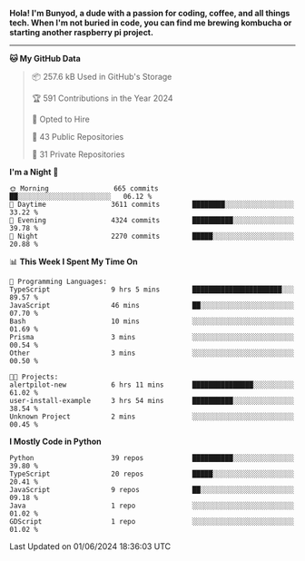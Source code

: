 <p>
<b>Hola! I'm Bunyod, a dude with a passion for coding, coffee, and all things tech. When I'm not buried in code, you can find me brewing kombucha or starting another raspberry pi project.</b>
</p>

---

<!--START_SECTION:waka-->
**🐱 My GitHub Data** 

> 📦 257.6 kB Used in GitHub's Storage 
 > 
> 🏆 591 Contributions in the Year 2024
 > 
> 💼 Opted to Hire
 > 
> 📜 43 Public Repositories 
 > 
> 🔑 31 Private Repositories 
 > 
**I'm a Night 🦉** 

```text
🌞 Morning                665 commits         ██░░░░░░░░░░░░░░░░░░░░░░░   06.12 % 
🌆 Daytime                3611 commits        ████████░░░░░░░░░░░░░░░░░   33.22 % 
🌃 Evening                4324 commits        ██████████░░░░░░░░░░░░░░░   39.78 % 
🌙 Night                  2270 commits        █████░░░░░░░░░░░░░░░░░░░░   20.88 % 
```


📊 **This Week I Spent My Time On** 

```text
💬 Programming Languages: 
TypeScript               9 hrs 5 mins        ██████████████████████░░░   89.57 % 
JavaScript               46 mins             ██░░░░░░░░░░░░░░░░░░░░░░░   07.70 % 
Bash                     10 mins             ░░░░░░░░░░░░░░░░░░░░░░░░░   01.69 % 
Prisma                   3 mins              ░░░░░░░░░░░░░░░░░░░░░░░░░   00.54 % 
Other                    3 mins              ░░░░░░░░░░░░░░░░░░░░░░░░░   00.50 % 

🐱‍💻 Projects: 
alertpilot-new           6 hrs 11 mins       ███████████████░░░░░░░░░░   61.02 % 
user-install-example     3 hrs 54 mins       ██████████░░░░░░░░░░░░░░░   38.54 % 
Unknown Project          2 mins              ░░░░░░░░░░░░░░░░░░░░░░░░░   00.45 % 
```

**I Mostly Code in Python** 

```text
Python                   39 repos            ██████████░░░░░░░░░░░░░░░   39.80 % 
TypeScript               20 repos            █████░░░░░░░░░░░░░░░░░░░░   20.41 % 
JavaScript               9 repos             ██░░░░░░░░░░░░░░░░░░░░░░░   09.18 % 
Java                     1 repo              ░░░░░░░░░░░░░░░░░░░░░░░░░   01.02 % 
GDScript                 1 repo              ░░░░░░░░░░░░░░░░░░░░░░░░░   01.02 % 
```




 Last Updated on 01/06/2024 18:36:03 UTC
<!--END_SECTION:waka-->
